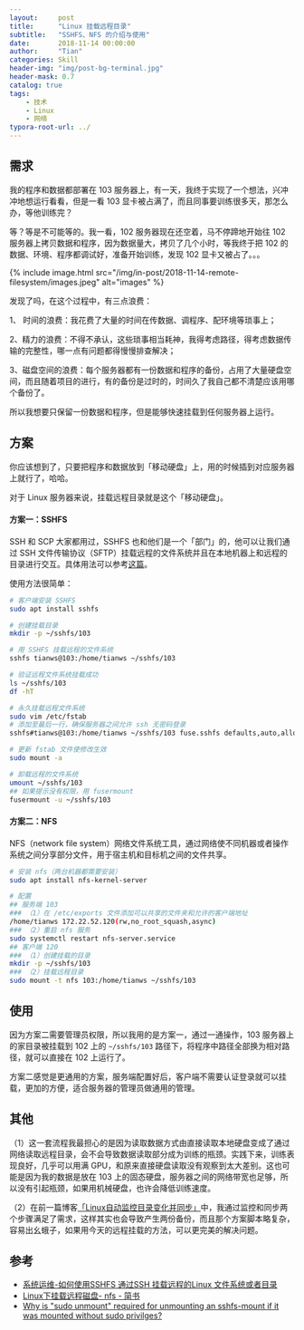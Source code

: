 ```yaml
---
layout:     post
title:      "Linux 挂载远程目录"
subtitle:   "SSHFS、NFS 的介绍与使用"
date:       2018-11-14 00:00:00
author:     "Tian"
categories: Skill
header-img: "img/post-bg-terminal.jpg"
header-mask: 0.7
catalog: true
tags:
    - 技术
    - Linux
    - 网络
typora-root-url: ../
---
```


## 需求

我的程序和数据都部署在 103 服务器上，有一天，我终于实现了一个想法，兴冲冲地想运行看看，但是一看 103 显卡被占满了，而且同事要训练很多天，那怎么办，等他训练完？

等？等是不可能等的。我一看，102 服务器现在还空着，马不停蹄地开始往 102 服务器上拷贝数据和程序，因为数据量大，拷贝了几个小时，等我终于把 102 的数据、环境、程序都调试好，准备开始训练，发现 102 显卡又被占了。。。



{% include image.html src="/img/in-post/2018-11-14-remote-filesystem/images.jpeg" alt="images" %}

发现了吗，在这个过程中，有三点浪费：

1、 时间的浪费：我花费了大量的时间在传数据、调程序、配环境等琐事上；

2、精力的浪费：不得不承认，这些琐事相当耗神，我得考虑路径，得考虑数据传输的完整性，哪一点有问题都得慢慢排查解决；

3、磁盘空间的浪费：每个服务器都有一份数据和程序的备份，占用了大量硬盘空间，而且随着项目的进行，有的备份是过时的，时间久了我自己都不清楚应该用哪个备份了。

所以我想要只保留一份数据和程序，但是能够快速挂载到任何服务器上运行。

## 方案

你应该想到了，只要把程序和数据放到「移动硬盘」上，用的时候插到对应服务器上就行了，哈哈。

对于 Linux 服务器来说，挂载远程目录就是这个「移动硬盘」。

#### 方案一：SSHFS

SSH 和 SCP 大家都用过，SSHFS 也和他们是一个「部门」的，他可以让我们通过 SSH 文件传输协议（SFTP）挂载远程的文件系统并且在本地机器上和远程的目录进行交互。具体用法可以参考[这篇](https://wiki.archlinux.org/index.php/SSHFS_(%E7%AE%80%E4%BD%93%E4%B8%AD%E6%96%87))。

使用方法很简单：

```bash
# 客户端安装 SSHFS
sudo apt install sshfs 

# 创建挂载目录
mkdir -p ~/sshfs/103 

# 用 SSHFS 挂载远程的文件系统
sshfs tianws@103:/home/tianws ~/sshfs/103 

# 验证远程文件系统挂载成功
ls ~/sshfs/103
df -hT

# 永久挂载远程文件系统
sudo vim /etc/fstab
# 添加至最后一行，确保服务器之间允许 ssh 无密码登录
sshfs#tianws@103:/home/tianws ~/sshfs/103 fuse.sshfs defaults,auto,allow_other,_netdev,IdentityFile=/home/tianws/.ssh/id_rsa 0 0 

# 更新 fstab 文件使修改生效
sudo mount -a

# 卸载远程的文件系统
umount ~/sshfs/103
## 如果提示没有权限，用 fusermount
fusermount -u ~/sshfs/103
```

#### 方案二：NFS

NFS（network file system）网络文件系统工具，通过网络使不同机器或者操作系统之间分享部分文件，用于宿主机和目标机之间的文件共享。

```bash
# 安装 nfs（两台机器都需要安装）
sudo apt install nfs-kernel-server

# 配置
## 服务端 103
### （1）在 /etc/exports 文件添加可以共享的文件夹和允许的客户端地址
/home/tianws 172.22.52.120(rw,no_root_squash,async)
### （2）重启 nfs 服务
sudo systemctl restart nfs-server.service
## 客户端 120
### （1）创建挂载的目录
mkdir -p ~/sshfs/103
### （2）挂载远程目录
sudo mount -t nfs 103:/home/tianws ~/sshfs/103
```

## 使用

因为方案二需要管理员权限，所以我用的是方案一，通过一通操作，103 服务器上的家目录被挂载到 102 上的 `~/sshfs/103` 路径下，将程序中路径全部换为相对路径，就可以直接在 102 上运行了。

方案二感觉是更通用的方案，服务端配置好后，客户端不需要认证登录就可以挂载，更加的方便，适合服务器的管理员做通用的管理。

## 其他

（1）这一套流程我最担心的是因为读取数据方式由直接读取本地硬盘变成了通过网络读取远程目录，会不会导致数据读取部分成为训练的瓶颈。实践下来，训练表现良好，几乎可以用满 GPU，和原来直接硬盘读取没有观察到太大差别。这也可能是因为我的数据是放在 103 上的固态硬盘，服务器之间的网络带宽也足够，所以没有引起瓶颈，如果用机械硬盘，也许会降低训练速度。

（2）在前一篇博客[「Linux自动监控目录变化并同步」](https://tianws.github.io/skill/2018/10/27/auto-synchronization/)中，我通过监控和同步两个步骤满足了需求，这样其实也会导致产生两份备份，而且那个方案脚本略复杂，容易出幺蛾子，如果用今天的远程挂载的方法，可以更完美的解决问题。

## 参考

- [系统运维-如何使用SSHFS 通过SSH 挂载远程的Linux 文件系统或者目录](https://linux.cn/article-7855-1.html)
- [Linux下挂载远程磁盘- nfs - 简书](https://www.jianshu.com/p/cc2893b2a8b8)
- [Why is "sudo unmount" required for unmounting an sshfs-mount if it was mounted without sudo privilges?](https://superuser.com/questions/423907/why-is-sudo-unmount-required-for-unmounting-an-sshfs-mount-if-it-was-mounted-w)

